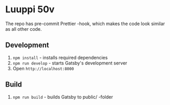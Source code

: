 # Luuppi 50v

The repo has pre-commit Prettier -hook, which makes the code look similar as all other code.

## Development

1.  `npm install` - installs required dependencies
2.  `npm run develop` - starts Gatsby's development server
3.  Open `http://localhost:8000`

## Build

1.  `npm run build` - builds Gatsby to public/ -folder